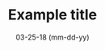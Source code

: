 ---
image: /example-image.jpg
title: Example title 
description: This is the example description for our first post.
date: 03-25-18 (mm-dd-yy)
---